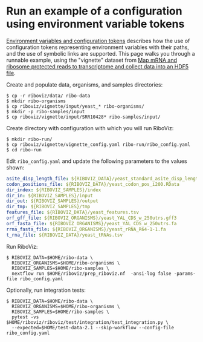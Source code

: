 # Run an example of a configuration using environment variable tokens

[Environment variables and configuration tokens](./prep-riboviz-config.md#environment-variables-and-configuration-tokens) describes how the use of configuration tokens representing environment variables with their paths, and the use of symbolic links are supported. This page walks you through a runnable example, using the "vignette" dataset from [Map mRNA and ribosome protected reads to transcriptome and collect data into an HDF5 file](./docs/user/run-vignette.md).

Create and populate data, organisms, and samples directories:

```console
$ cp -r riboviz/data/ ribo-data
$ mkdir ribo-organisms
$ cp riboviz/vignette/input/yeast_* ribo-organisms/
$ mkdir -p ribo-samples/input
$ cp riboviz/vignette/input/SRR10428* ribo-samples/input/
```

Create directory with configuration with which you will run RiboViz:

```console
$ mkdir ribo-run/
$ cp riboviz/vignette/vignette_config.yaml ribo-run/ribo_config.yaml
$ cd ribo-run
```

Edit `ribo_config.yaml` and update the following parameters to the values shown:

```yaml
asite_disp_length_file: ${RIBOVIZ_DATA}/yeast_standard_asite_disp_length.txt
codon_positions_file: ${RIBOVIZ_DATA}/yeast_codon_pos_i200.RData
dir_index: ${RIBOVIZ_SAMPLES}/index
dir_in: ${RIBOVIZ_SAMPLES}/input
dir_out: ${RIBOVIZ_SAMPLES}/output
dir_tmp: ${RIBOVIZ_SAMPLES}/tmp
features_file: ${RIBOVIZ_DATA}/yeast_features.tsv
orf_gff_file: ${RIBOVIZ_ORGANISMS}/yeast_YAL_CDS_w_250utrs.gff3
orf_fasta_file: ${RIBOVIZ_ORGANISMS}/yeast_YAL_CDS_w_250utrs.fa	
rrna_fasta_file: ${RIBOVIZ_ORGANISMS}/yeast_rRNA_R64-1-1.fa
t_rna_file: ${RIBOVIZ_DATA}/yeast_tRNAs.tsv
```

Run RiboViz:

```console
$ RIBOVIZ_DATA=$HOME/ribo-data \
  RIBOVIZ_ORGANISMS=$HOME/ribo-organisms \
  RIBOVIZ_SAMPLES=$HOME/ribo-samples \
  nextflow run $HOME/riboviz/prep_riboviz.nf  -ansi-log false -params-file ribo_config.yaml
```

Optionally, run integration tests:

```console
$ RIBOVIZ_DATA=$HOME/ribo-data \
  RIBOVIZ_ORGANISMS=$HOME/ribo-organisms \
  RIBOVIZ_SAMPLES=$HOME/ribo-samples \
  pytest -vs $HOME/riboviz/riboviz/test/integration/test_integration.py \
  --expected=$HOME/test-data-2.1 --skip-workflow --config-file ribo_config.yaml
```
